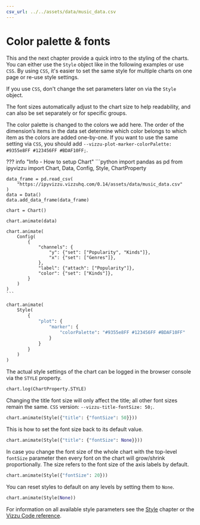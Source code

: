 ```yaml
---
csv_url: ../../assets/data/music_data.csv
---
```


# Color palette & fonts

This and the next chapter provide a quick intro to the styling of the charts.
You can either use the `Style` object like in the following examples or use
`CSS`. By using `CSS`, it's easier to set the same style for multiple charts on
one page or re-use style settings.

If you use `CSS`, don't change the set parameters later on via the `Style`
object.

The font sizes automatically adjust to the chart size to help readability, and
can also be set separately or for specific groups.

The color palette is changed to the colors we add here. The order of the
dimension’s items in the data set determine which color belongs to which item as
the colors are added one-by-one. If you want to use the same setting via `CSS`,
you should add
`--vizzu-plot-marker-colorPalette: #9355e8FF #123456FF #BDAF10FF;`.

<div id="tutorial_01"></div>

??? info "Info - How to setup Chart"
    ```python
    import pandas as pd
    from ipyvizzu import Chart, Data, Config, Style, ChartProperty

    data_frame = pd.read_csv(
        "https://ipyvizzu.vizzuhq.com/0.14/assets/data/music_data.csv"
    )
    data = Data()
    data.add_data_frame(data_frame)

    chart = Chart()

    chart.animate(data)

    chart.animate(
        Config(
            {
                "channels": {
                    "y": {"set": ["Popularity", "Kinds"]},
                    "x": {"set": ["Genres"]},
                },
                "label": {"attach": ["Popularity"]},
                "color": {"set": ["Kinds"]},
            }
        )
    )
    ```

```python
chart.animate(
    Style(
        {
            "plot": {
                "marker": {
                    "colorPalette": "#9355e8FF #123456FF #BDAF10FF"
                }
            }
        }
    )
)
```

The actual style settings of the chart can be logged in the browser console via
the `STYLE` property.

```python
chart.log(ChartProperty.STYLE)
```

Changing the title font size will only affect the title; all other font sizes
remain the same. `CSS` version: `--vizzu-title-fontSize: 50;`.

<div id="tutorial_02"></div>

```python
chart.animate(Style({"title": {"fontSize": 50}}))
```

This is how to set the font size back to its default value.

<div id="tutorial_03"></div>

```python
chart.animate(Style({"title": {"fontSize": None}}))
```

In case you change the font size of the whole chart with the top-level
`fontSize` parameter then every font on the chart will grow/shrink
proportionally. The size refers to the font size of the axis labels by default.

<div id="tutorial_04"></div>

```python
chart.animate(Style({"fontSize": 20}))
```

You can reset styles to default on any levels by setting them to `None`.

<div id="tutorial_05"></div>

```python
chart.animate(Style(None))
```

For information on all available style parameters see the [Style](./style.md)
chapter or the
[Vizzu Code reference](https://lib.vizzuhq.com/0.7/reference/interfaces/vizzu.Styles.Chart/#properties).

<script src="../color_palette_fonts.js"></script>
